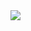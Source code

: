<img src="https://i.imgur.com/KGUFedX.jpg" />

<!--
**canhtran/canhtran** is a ✨ _special_ ✨ repository because its `README.md` (this file) appears on your GitHub profile.

Hello 👋

I'm Calvin, I'm a Data Engineer. 

Here are some ideas to get you started:

- 🔭 I’m currently working on ...
- 🌱 I’m currently learning ...
- 👯 I’m looking to collaborate on ...
- 🤔 I’m looking for help with ...
- 💬 Ask me about ...
- 📫 How to reach me: ...
- 😄 Pronouns: ...
- ⚡ Fun fact: ...
-->

